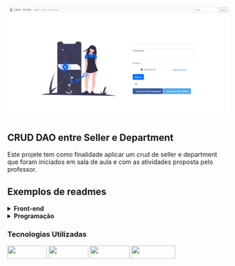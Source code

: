 ![Thumbnail GitHub](https://raw.githubusercontent.com/EduardoRezes/IFPR-DAOLab/main/home.png)
## CRUD DAO entre Seller e Department

Este projete tem como finalidade aplicar um crud de seller e department que foram iniciados em sala de aula e com as atividades proposta pelo professor.

## Exemplos de readmes

<details>
  <summary><b>Front-end</b></summary>
    
- JavaScript
- HTML
- [BootsTrap](https://getbootstrap.com)
</details>

<details>
  <summary><b>Programação</b></summary>
  
- [Java](https://docs.oracle.com/en/java/)
</details>

### Tecnologias Utilizadas
<div style="row">
   <img align="center" height="30" width="90" src="https://img.shields.io/badge/Java-ED8B00?style=for-the-badge&logo=java&logoColor=white">
   <img align="center" height="30" width="90" src="https://img.shields.io/badge/HTML5-E34F26?style=for-the-badge&logo=html5&logoColor=white">
   <img align="center" height="30" width="90" src="https://img.shields.io/badge/JavaScript-F7DF1E?style=for-the-badge&logo=javascript&logoColor=black">
   <img align="center" height="30" width="100" src="https://img.shields.io/badge/Bootstrap-563D7C?style=for-the-badge&logo=bootstrap&logoColor=white">
</div>
